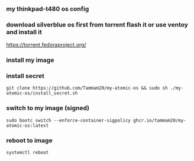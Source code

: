 ### my thinkpad-t480 os config

### download silverblue os first from torrent flash it or use ventoy and install it
https://torrent.fedoraproject.org/

### install my image

### install secret
`git clone https://github.com/Tammam20/my-atomic-os && sudo sh ./my-atomic-os/install_secret.sh`

### switch to my image (signed)
`sudo bootc switch --enforce-container-sigpolicy ghcr.io/tammam20/my-atomic-os:latest`

### reboot to image

`systemctl reboot`

